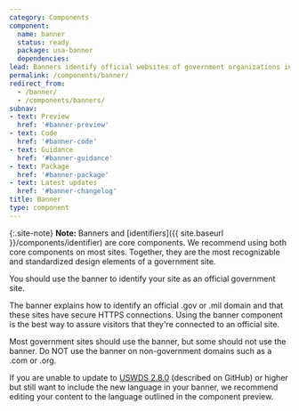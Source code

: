 ```yaml
---
category: Components
component:
  name: banner
  status: ready
  package: usa-banner
  dependencies:
lead: Banners identify official websites of government organizations in the United States. They also help visitors understand whether a website is official and secure.
permalink: /components/banner/
redirect_from:
  - /banner/
  - /components/banners/
subnav:
- text: Preview
  href: '#banner-preview'
- text: Code
  href: '#banner-code'
- text: Guidance
  href: '#banner-guidance'
- text: Package
  href: '#banner-package'
- text: Latest updates
  href: '#banner-changelog'
title: Banner
type: component
---
```


{:.site-note}
**Note:** Banners and [identifiers]({{ site.baseurl }}/components/identifier) are core components. We recommend using both core components on most sites. Together, they are the most recognizable and standardized design elements of a government site.

You should use the banner to identify your site as an official government site.

The banner explains how to identify an official .gov or .mil domain and that these sites have secure HTTPS connections. Using the banner component is the best way to assure visitors that they're connected to an official site.

Most government sites should use the banner, but some should not use the banner. Do NOT use the banner on non-government domains such as a .com or .org.

If you are unable to update to [USWDS 2.8.0](https://github.com/uswds/uswds/releases) (described on GitHub) or higher but still want to include the new language in your banner, we recommend editing your content to the language outlined in the component preview.
